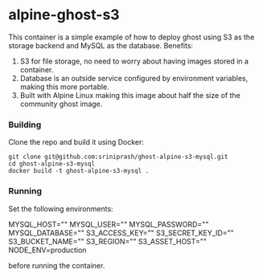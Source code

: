 # alpine-ghost-s3

This container is a simple example of how to deploy ghost using S3 as the storage backend and MySQL as the database. Benefits:

1. S3 for file storage, no need to worry about having images stored in a container.
2. Database is an outside service configured by environment variables, making this more portable.
3. Built with Alpine Linux making this image about half the size of the community ghost image.

### Building
Clone the repo and build it using Docker:

```
git clone git@github.com:sriniprash/ghost-alpine-s3-mysql.git
cd ghost-alpine-s3-mysql
docker build -t ghost-alpine-s3-mysql .
```

### Running
 Set the following environments:

MYSQL_HOST=""
MYSQL_USER=""
MYSQL_PASSWORD=""
MYSQL_DATABASE=""
S3_ACCESS_KEY=""
S3_SECRET_KEY_ID=""
S3_BUCKET_NAME=""
S3_REGION=""
S3_ASSET_HOST=""
NODE_ENV=production

before running the container.
